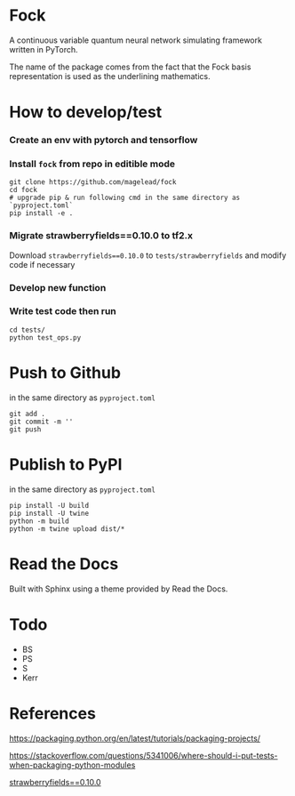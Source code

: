 # Fock



A continuous variable quantum neural network simulating framework written in PyTorch. 

The name of the package comes from the fact that the Fock basis representation is used as the underlining mathematics.



# How to develop/test



### Create an env with pytorch and tensorflow





### Install `fock` from repo in editible mode

```
git clone https://github.com/magelead/fock
cd fock
# upgrade pip & run following cmd in the same directory as `pyproject.toml`
pip install -e . 
```

### Migrate strawberryfields==0.10.0 to tf2.x

Download `strawberryfields==0.10.0` to `tests/strawberryfields` and modify code if necessary

### Develop new function

### Write test code then run 


```
cd tests/
python test_ops.py
```





# Push to Github

in the same directory as `pyproject.toml`

```
git add .
git commit -m ''
git push
```





# Publish to PyPI

in the same directory as `pyproject.toml`

```
pip install -U build
pip install -U twine
python -m build
python -m twine upload dist/*
```


# Read the Docs


Built with Sphinx using a theme provided by Read the Docs.


# Todo


* BS
* PS
* S
* Kerr


# References

https://packaging.python.org/en/latest/tutorials/packaging-projects/

https://stackoverflow.com/questions/5341006/where-should-i-put-tests-when-packaging-python-modules

[strawberryfields==0.10.0](https://pypi.org/project/StrawberryFields/0.10.0/) 